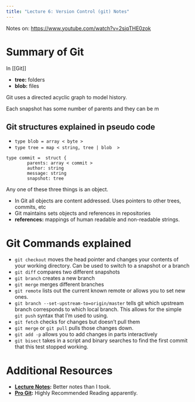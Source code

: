 ```yaml
---
title: "Lecture 6: Version Control (git) Notes"
---
```


Notes on: https://www.youtube.com/watch?v=2sjqTHE0zok


# Summary of Git

In [[Git]]

-   **tree:** folders
-   **blob:** files

Git uses a directed acyclic graph to model history.

Each snapshot has some number of parents and they can be m

## Git structures explained in pseudo code

-   `type blob = array < byte >`
-   `type tree = map < string, tree | blob  >`
```
type commit =  struct {
        parents: array < commit >
        author: string
        message: string
        snapshot: tree 
```

Any one of these three things is an object.

-   In Git all objects are content addressed. Uses pointers to other trees, commits, etc
-   Git maintains sets objects and references in repositories
-   **references:** mappings of human readable and non-readable strings.



# Git Commands explained

-   `git checkout` moves the head pointer and changes your contents of your working directory. Can be used to switch to a snapshot or a branch
-   `git diff` compares two different snapshots
-   `git branch` creates a new branch
-   `git merge` merges different branches
-   `git remote` lists out the current known remote or allows you to set new ones.
-   `git branch --set-upstream-to=origin/master` tells git which upstream branch corresponds to which local branch. This allows for the simple `git push` syntax that I&rsquo;m used to using.
-   `git fetch` checks for changes but doesn&rsquo;t pull them
-   `git merge` or `git pull` pulls those changes down.
-   `git add -p` allows you to add changes in parts interactively
-   `git bisect` takes in a script and binary searches to find the first commit that this test stopped working.


# Additional Resources

-   **[Lecture Notes](https://missing.csail.mit.edu/2020/version-control/):** Better notes than I took.
-   **[Pro Git](https://git-scm.com/book/en/v2):** Highly Recommended Reading apparently.

